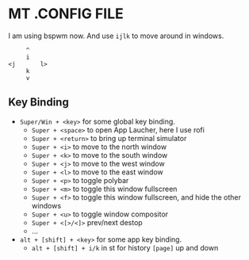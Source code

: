 # MT .CONFIG FILE

I am using bspwm now. And use `ijlk` to move around in windows.

``` 
     ^
     i
<j       l>
     k
     v
```



## Key Binding

- `Super/Win + <key>` for some global key binding.
    * `Super + <space>` to open App Laucher, here I use rofi
    * `Super + <return>` to bring up terminal simulator
    * `Super + <i>` to move to the north window
    * `Super + <k>` to move to the south window
    * `Super + <j>` to move to the west window
    * `Super + <l>` to move to the east window
    * `Super + <p>` to toggle polybar
    * `Super + <m>` to toggle this window fullscreen
    * `Super + <f>` to toggle this window fullscreen, and hide the other windows
    * `Super + <u>` to toggle window compositor
    * `Super + <[>/<]>` prev/next destop
    * ...
- `alt + [shift] + <key>` for some app key binding. 
    * `alt + [shift] + i/k` in st for history `[page]` up and down
